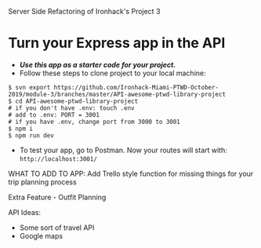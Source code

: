 Server Side Refactoring of Ironhack's Project 3

# Turn your Express app in the API

- **_Use this app as a starter code for your project._**
- Follow these steps to clone project to your local machine:

```shell
$ svn export https://github.com/Ironhack-Miami-PTWD-October-2019/module-3/branches/master/API-awesome-ptwd-library-project
$ cd API-awesome-ptwd-library-project
# if you don't have .env: touch .env
# add to .env: PORT = 3001
# if you have .env, change port from 3000 to 3001
$ npm i
$ npm run dev
```

- To test your app, go to Postman. Now your routes will start with: `http://localhost:3001/`

WHAT TO ADD TO APP:
Add Trello style function for missing things for your trip planning process

Extra Feature - Outfit Planning

API Ideas:

- Some sort of travel API
- Google maps
